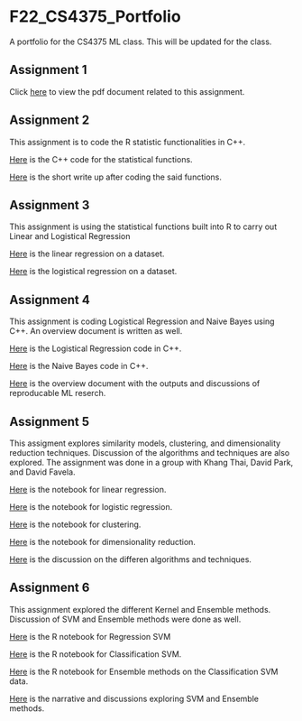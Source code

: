# F22_CS4375_Portfolio
A portfolio for the CS4375 ML class. This will be updated for the class.

## Assignment 1
Click [here](Jonathan_Ho_Overview_of_ML.pdf) to view the pdf document related to this assignment.

## Assignment 2
This assignment is to code the R statistic functionalities in C++.

[Here](Jonathan_Ho_stat_functs.cpp) is the C++ code for the statistical functions.

[Here](Jonathan_Ho_Component_1_Report.pdf) is the short write up after coding the said functions.

## Assignment 3
This assignment is using the statistical functions built into R to carry out Linear and Logistical Regression

[Here](Regression.pdf) is the linear regression on a dataset.

[Here](Classification.pdf) is the logistical regression on a dataset.

## Assignment 4
This assignment is coding Logistical Regression and Naive Bayes using C++. An overview document is written as well.

[Here](Jonathan_Ho_LogReg.cpp) is the Logistical Regression code in C++.

[Here](Jonathan_Ho_NaiveBayes.cpp) is the Naive Bayes code in C++.

[Here](Jonathan_Ho_Overview_Component_4.pdf) is the overview document with the outputs and discussions of reproducable ML reserch.

## Assignment 5
This assigment explores similarity models, clustering, and dimensionality reduction techniques. Discussion of the algorithms and techniques are also explored. The assignment was done in a group with Khang Thai, David Park, and David Favela.

[Here](C5_Linear_Regression.pdf) is the notebook for linear regression.

[Here](C5_Logistic_Regression.pdf) is the notebook for logistic regression.

[Here](C5_Clustering.pdf) is the notebook for clustering.

[Here](C5_Dimensionality_Reduction.pdf) is the notebook for dimensionality reduction.

[Here](C5_Narrative.pdf) is the discussion on the differen algorithms and techniques.

## Assignment 6
This assignment explored the different Kernel and Ensemble methods. Discussion of SVM and Ensemble methods were done as well.

[Here](Regression_SVM.Rmd) is the R notebook for Regression SVM

[Here](C6_Classification_SVM.pdf) is the R notebook for Classification SVM.

[Here](C6_Ensemble.pdf) is the R notebook for Ensemble methods on the Classification SVM data.

[Here](C6_Jonathan_Ho_SVM_ES.pdf) is the narrative and discussions exploring SVM and Ensemble methods.